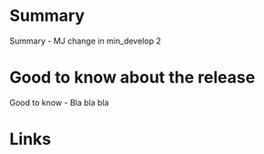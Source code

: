 # Summary

Summary - MJ change in min_develop 2

# Good to know about the release

Good to know - Bla bla bla

# Links


